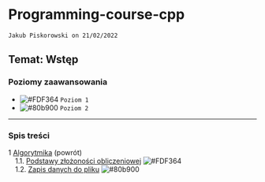 # Programming-course-cpp

`Jakub Piskorowski on 21/02/2022`

## Temat: Wstęp

### Poziomy zaawansowania

- ![#FDF364](https://via.placeholder.com/15/FDF364/000000?text=+) `Poziom 1`
- ![#80b900](https://via.placeholder.com/15/80b900/000000?text=+) `Poziom 2`

---

### Spis treści

1 [Algorytmika](../README.md) (powrót) \
&emsp;1.1. [Podstawy złożoności obliczeniowej](/2-algorytmika/2-1-wstep/2-1-1-zlozonosc-obliczeniowa/README.md) ![#FDF364](https://via.placeholder.com/15/FDF364/000000?text=+)\
&emsp;1.2. [Zapis danych do pliku](/2-algorytmika/2-1-wstep/2-1-2-zapis-do-pliku/README.md) ![#80b900](https://via.placeholder.com/15/80b900/000000?text=+)
